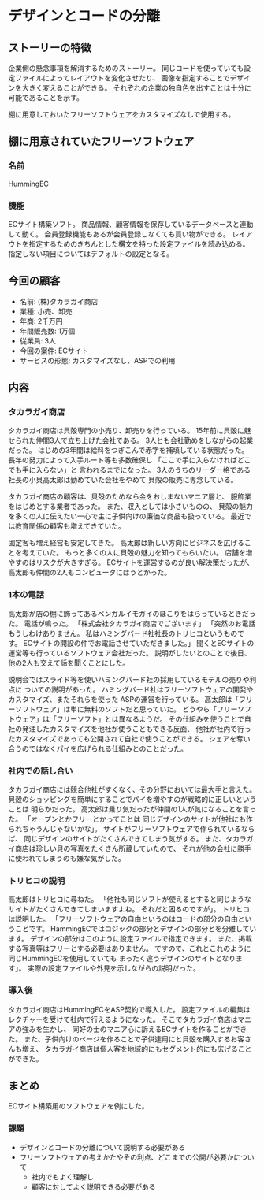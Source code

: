 デザインとコードの分離
======================

ストーリーの特徴
----------------

企業側の懸念事項を解消するためのストーリー。
同じコードを使っていても設定ファイルによってレイアウトを変化させたり、
画像を指定することでデザインを大きく変えることができる。
それぞれの企業の独自色を出すことは十分に可能であることを示す。

棚に用意しておいたフリーソフトウェアをカスタマイズなしで使用する。

棚に用意されていたフリーソフトウェア
------------------------------------

### 名前

HummingEC

### 機能

ECサイト構築ソフト。
商品情報、顧客情報を保存しているデータベースと連動して動く。
会員登録機能もあるが会員登録しなくても買い物ができる。
レイアウトを指定するためのきちんとした構文を持った設定ファイルを読み込める。
指定しない項目についてはデフォルトの設定となる。

今回の顧客
----------

* 名前: (株)タカラガイ商店
* 業種: 小売、卸売
* 年商: 2千万円
* 年間販売数: 1万個
* 従業員: 3人
* 今回の案件: ECサイト
* サービスの形態: カスタマイズなし、ASPでの利用

内容
----

### タカラガイ商店

タカラガイ商店は貝殻専門の小売り、卸売りを行っている。
15年前に貝殻に魅せられた仲間3人で立ち上げた会社である。
3人とも会社勤めをしながらの起業だった。
はじめの3年間は給料をつぎこんで赤字を補填している状態だった。
長年の努力によって入手ルート等も多数確保し
「ここで手に入らなければどこでも手に入らない」と
言われるまでになった。
3人のうちのリーダー格である社長の小貝高太郎は勤めていた会社をやめて
貝殻の販売に専念している。

タカラガイ商店の顧客は、貝殻のためなら金をおしまないマニア層と、
服飾業をはじめとする業者であった。
また、収入としては小さいものの、
貝殻の魅力を多くの人に伝えたい一心で主に子供向けの廉価な商品も扱っている。
最近では教育関係の顧客も増えてきていた。

固定客も増え経営も安定してきた。
高太郎は新しい方向にビジネスを広げることを考えていた。
もっと多くの人に貝殻の魅力を知ってもらいたい。
店舗を増やすのはリスクが大きすぎる。
ECサイトを運営するのが良い解決策だったが、
高太郎も仲間の2人もコンピュータにはうとかった。

### 1本の電話

高太郎が店の棚に飾ってあるベンガルイモガイのほこりをはらっているときだった。
電話が鳴った。
「株式会社タカラガイ商店でございます」
「突然のお電話もうしわけありません。
私はハミングバード社社長のトリヒコというものです。
ECサイトの開設の件でお電話させていただきました。」
聞くとECサイトの運営等も行っているソフトウェア会社だった。
説明がしたいとのことで後日、他の2人も交えて話を聞くことにした。

説明会ではスライド等を使いハミングバード社の採用しているモデルの売りや利点に
ついての説明があった。
ハミングバード社はフリーソフトウェアの開発やカスタマイズ、またそれらを使った
ASPの運営を行っている。
高太郎は「フリーソフトウェア」は単に無料のソフトだと思っていた。
どうやら「フリーソフトウェア」は「フリーソフト」とは異なるようだ。
その仕組みを使うことで自社の発注したカスタマイズを他社が使うこともできる反面、
他社が社内で行ったカスタマイズであっても公開されて自社で使うことができる。
シェアを奪い合うのではなくパイを広げられる仕組みとのことだった。

### 社内での話し合い

タカラガイ商店には競合他社がすくなく、その分野においては最大手と言えた。
貝殻のショッピングを簡単にすることでパイを増やすのが戦略的に正しいということは
明らかだった。
高太郎は乗り気だったが仲間の1人が気になることを言った。
「オープンとかフリーとかってことは
同じデザインのサイトが他社にも作られちゃうんじゃないかな」。
サイトがフリーソフトウェアで作られているならば、
同じデザインのサイトがたくさんできてしまう気がする。
また、タカラガイ商店は珍しい貝の写真をたくさん所蔵していたので、
それが他の会社に勝手に使われてしまうのも嫌な気がした。

### トリヒコの説明

高太郎はトリヒコに尋ねた。
「他社も同じソフトが使えるとすると同じようなサイトがたくさんできてしまいますよね。
それだと困るのですが」。
トリヒコは説明した。
「フリーソフトウェアの自由というのはコードの部分の自由ということです。
HammingECではロジックの部分とデザインの部分とを分離しています。
デザインの部分はこのように設定ファイルで指定できます。
また、掲載する写真等はフリーとする必要はありません。
ですので、これとこれのように同じHummingECを使用していても
まったく違うデザインのサイトとなります」。
実際の設定ファイルや外見を示しながらの説明だった。

### 導入後

タカラガイ商店はHummingECをASP契約で導入した。
設定ファイルの編集はレクチャーを受けて社内で行えるようになった。
そこでタカラガイ商店はマニアの強みを生かし、
同好の士のマニア心に訴えるECサイトを作ることができた。
また、子供向けのページを作ることで子供達用にと貝殻を購入するお客さんも増え、
タカラガイ商店は個人客を地域的にもセグメント的にも広げることができた。

まとめ
------

ECサイト構築用のソフトウェアを例にした。

### 課題

* デザインとコードの分離について説明する必要がある
* フリーソフトウェアの考えかたやその利点、どこまでの公開が必要かについて
	+ 社内でもよく理解し
	+ 顧客に対してよく説明できる必要がある
